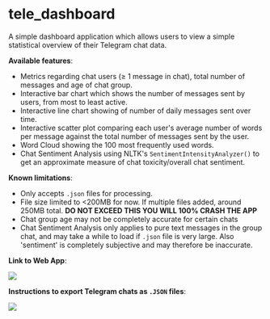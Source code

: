 # tele_dashboard

A simple dashboard application which allows users to view a simple statistical overview of their Telegram chat data.

**Available features**:
- Metrics regarding chat users (≥ 1 message in chat), total number of messages and age of chat group.
- Interactive bar chart which shows the number of messages sent by users, from most to least active.
- Interactive line chart showing of number of daily messages sent over time.
- Interactive scatter plot comparing each user's average number of words per message against the total number of messages sent by the user.
- Word Cloud showing the 100 most frequently used words.
- Chat Sentiment Analysis using NLTK's `SentimentIntensityAnalyzer()` to get an approximate measure of chat toxicity/overall chat sentiment.

**Known limitations**:
- Only accepts `.json` files for processing.
- File size limited to <200MB for now. If multiple files added, around 250MB total. **DO NOT EXCEED THIS YOU WILL 100% CRASH THE APP**
- Chat group age may not be completely accurate for certain chats
- Chat Sentiment Analysis only applies to pure text messages in the group chat, and may take a while to load if `.json` file is very large. Also 'sentiment' is completely subjective and may therefore be inaccurate.

**Link to Web App**:

[<img src="https://static.streamlit.io/badges/streamlit_badge_black_white.svg">](<https://tele-dash.streamlit.app>)

**Instructions to export Telegram chats as `.JSON` files**:

[<img src="https://img.shields.io/badge/markdown-%23000000.svg?style=for-the-badge&logo=markdown&logoColor=white">](<https://github.com/tsu2000/tele_dashboard/blob/main/instructions.md>)
